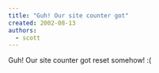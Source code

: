 ```yaml
---
title: "Guh! Our site counter got"
created: 2002-08-13
authors: 
  - scott
---
```


Guh! Our site counter got reset somehow! :(
